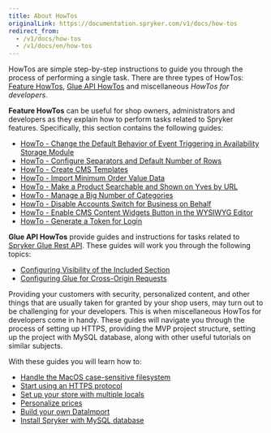 ```yaml
---
title: About HowTos
originalLink: https://documentation.spryker.com/v1/docs/how-tos
redirect_from:
  - /v1/docs/how-tos
  - /v1/docs/en/how-tos
---
```


HowTos are simple step-by-step instructions to guide you through the process of performing a single task. There are three types of HowTos: [Feature HowTos](/docs/scos/dev/tutorials/201811.0/howtos/feature-howtos/about-feature-h), [Glue API HowTos](https://documentation.spryker.com/v1/docs/about-glue-api-howtos) and miscellaneous _HowTos for developers_.

**Feature HowTos** can be useful for shop owners, administrators and developers as they explain how to perform tasks related to Spryker features. Specifically, this section contains the following guides:

* [HowTo - Change the Default Behavior of Event Triggering in Availability Storage Module](/docs/scos/dev/tutorials/201811.0/howtos/feature-howtos/ht-change-defau)
* [HowTo - Configure Separators and Default Number of Rows](https://documentation.spryker.com/v1/docs/ht-configure-separators-default-number-rows) 
* [HowTo - Create CMS Templates](/docs/scos/dev/tutorials/201811.0/howtos/feature-howtos/cms/ht-create-cms-t)
* [HowTo - Import Minimum Order Value Data](https://documentation.spryker.com/v1/docs/ht-import-minimum-order-value-data-201903)
* [HowTo - Make a Product Searchable and Shown on Yves by URL](/docs/scos/dev/tutorials/201811.0/howtos/feature-howtos/ht-make-product) 
* [HowTo - Manage a Big Number of Categories](https://documentation.spryker.com/v1/docs/ht-manage-a-big-number-of-categories-201903)
* [HowTo - Disable Accounts Switch for Business on Behalf](https://documentation.spryker.com/v1/docs/ht-disable-accounts-switch-for-bob-201907)
* [HowTo - Enable CMS Content Widgets Button in the WYSIWYG Editor](https://documentation.spryker.com/v1/docs/ht-enable-cms-content-widgets-button-201907)
* [HowTo - Generate a Token for Login](%28https://documentation.spryker.com/v1/docs/ht-generating-token-for-login)
<!--* How to - Use Blocks-->

**Glue API HowTos**  provide guides and instructions for tasks related to [Spryker Glue Rest API](/docs/scos/dev/glue-api/201811.0/glue-rest-api). These guides will work you through the following topics:

* [Configuring Visibility of the Included Section](https://documentation.spryker.com/v1/docs/ht-configuring-visibility-included-section-201903)
* [Configuring Glue for Cross-Origin Requests](https://documentation.spryker.com/v1/docs/ht-configuring-glue-for-cross-origin-requests-201903)

Providing your customers with security, personalized content, and other things that are usually taken for granted by your shop users, may turn out to be challenging for your developers. This is when miscellaneous HowTos for developers come in handy. These guides will navigate you through the process of setting up HTTPS, providing the MVP project structure, setting up the project with MySQL database, along with other useful tutorials on similar subjects.

With these guides you will learn how to:

* [Handle the MacOS case-sensitive filesystem](/docs/scos/dev/tutorials/201811.0/howtos/ht-case-sensiti)
* [Start using an HTTPS protocol](/docs/scos/dev/tutorials/201811.0/howtos/ht-force-https)
* [Set up your store with multiple locals](/docs/scos/dev/tutorials/201811.0/howtos/ht-setup-stores)
* [Personalize prices](/docs/scos/dev/tutorials/201811.0/howtos/ht-create-perso)
* [Build your own DataImport](/docs/scos/dev/developer-guides/201811.0/development-guide/back-end/data-manipulation/data-ingestion/data-importers/ht-data-import)
* [Install Spryker with MySQL database](https://documentation.spryker.com/v1/docs/ht-data-import/ht-setup-spryker-with-mysql)
